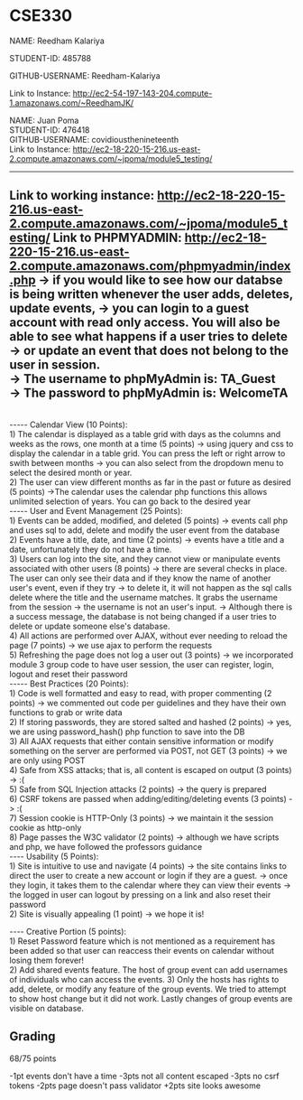# CSE330
NAME:
Reedham
Kalariya <br>

STUDENT-ID:
485788<br>

GITHUB-USERNAME:
Reedham-Kalariya <br>

Link to Instance:
http://ec2-54-197-143-204.compute-1.amazonaws.com/~ReedhamJK/


NAME: Juan Poma <br>
STUDENT-ID: 476418<br>
GITHUB-USERNAME: covidiousthenineteenth <br>
Link to Instance: http://ec2-18-220-15-216.us-east-2.compute.amazonaws.com/~jpoma/module5_testing/


----------------------------------------------------------------------------
Link to working instance: http://ec2-18-220-15-216.us-east-2.compute.amazonaws.com/~jpoma/module5_testing/
Link to PHPMYADMIN: http://ec2-18-220-15-216.us-east-2.compute.amazonaws.com/phpmyadmin/index.php 
    -> if you would like to see how our databse is being written whenever the user adds, deletes, update events,
    -> you can login to a guest account with read only access. You will also be able to see what happens if a user tries to delete
    -> or update an event that does not belong to the user in session. <br>
    -> The username to phpMyAdmin is: TA_Guest <br>
    -> The password to phpMyAdmin is: WelcomeTA <br>
-----------------------------------------------------------------------------
<br>
----- Calendar View (10 Points):<br>
    1) The calendar is displayed as a table grid with days as the columns and weeks as the rows, one month at a time (5 points)
        -> using jquery and css to display the calendar in a table grid. You can press the left or right arrow to swith between months
        -> you can also select from the dropdown menu to select the desired month or year. <br>
    2) The user can view different months as far in the past or future as desired (5 points)
        ->The calendar uses the calendar php functions this allows unlimited selection of years. You can go back to the desired year<br>
----- User and Event Management (25 Points):<br>
    1) Events can be added, modified, and deleted (5 points)
        -> events call php and uses sql to add, delete and modify the user event from the database<br>
    2) Events have a title, date, and time (2 points)
        -> events have a title and a date, unfortunately they do not have a time. <br>
    3) Users can log into the site, and they cannot view or manipulate events associated with other users (8 points)
        -> there are several checks in place. The user can only see their data and if they know the name of another user's event, even if they try
        -> to delete it, it will not happen as the sql calls delete where the title and the username matches. It grabs the username from the session
        -> the username is not an user's input.
        -> Although there is a success message, the database is not being changed if a user tries to delete or update someone else's database. <br>
    4) All actions are performed over AJAX, without ever needing to reload the page (7 points)
        -> we use ajax to perform the requests<br>
    5) Refreshing the page does not log a user out (3 points)
        -> we incorporated module 3 group code to have user session, the user can register, login, logout and reset their password<br>
----- Best Practices (20 Points):<br>
    1) Code is well formatted and easy to read, with proper commenting (2 points)
        -> we commented out code per guidelines and they have their own functions to grab or write data<br>
    2) If storing passwords, they are stored salted and hashed (2 points)
        -> yes, we are using password_hash() php function to save into the DB<br>
    3) All AJAX requests that either contain sensitive information or modify something on the server are performed via POST, not GET (3 points)
        -> we are only using POST<br>
    4) Safe from XSS attacks; that is, all content is escaped on output (3 points)
        -> :(<br>
    5) Safe from SQL Injection attacks (2 points)
        -> the query is prepared<br>
    6) CSRF tokens are passed when adding/editing/deleting events (3 points)
        -> :(<br>
    7) Session cookie is HTTP-Only (3 points)
        -> we maintain it the session cookie as http-only<br>
    8) Page passes the W3C validator (2 points)
        -> although we have scripts and php, we have followed the professors guidance<br>
---- Usability (5 Points):<br>
    1) Site is intuitive to use and navigate (4 points)
        -> the site contains links to direct the user to create a new account or login if they are a guest. 
        -> once they login, it takes them to the calendar where they can view their events
        -> the logged in user can logout by pressing on a link and also reset their password<br>
    2) Site is visually appealing (1 point)
        -> we hope it is!<br>
        
---- Creative Portion (5 points): <br>
    1) Reset Password feature which is not mentioned as a requirement has been added so that user can reaccess their events on calendar without losing them forever!  <br>
    2) Add shared events feature. The host of group event can add usernames of individuals who can access the events. 
    3) Only the hosts has rights to add, delete, or modify any feature of the group events. We tried to attempt to show host change but it did not work. Lastly changes of group events are visible on database.
    
    
## Grading
68/75 points
    
-1pt events don't have a time
-3pts not all content escaped
-3pts no csrf tokens
-2pts page doesn't pass validator
+2pts site looks awesome
